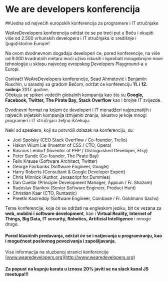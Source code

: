 # We are developers konferencija
##Jedna od najvećih europskih konferencija za programere i IT stručnjake

WeAreDevelopers konferencija održat će se po treći put u Beču i okupiti više od 2.500 vrhunskih 
developera i IT stručnjaka iz središnje i (jugo)istočne Europe!

Na ovom dvodnevnom događaju developeri će, pored konferencije, 
na više od 9.000 kvadratnih metara moći uživo iskusiti i isprobati mnogobrojne 
nove tehnologije u sklopu najvećeg evropskog Developers Playground-a u Europi.  

Osnivači WeAreDevelopers konferencije, Sead Ahmetović i Benjamin Ruschin,
u saradnji sa gradom Bečom, održat će konferenciju **11. i 12. svibnja** 2017. godine.  
Očekuju se spikeri vodećih globalnih kompanija kao što su **Google, Facebook, Twitter, The Pirate Bay, Stack Overflow** kao i brojne IT zvijezde.  

Dvodnevni format na kojem će developeri i IT menadžeri najpoznatijih i najvećih svjetskih 
kompanija izmijeniti znanja, iskustvo je koje mnogi programeri i IT stručnjaci željno iščekuju.  

Neki od speakera, koji su potvrdili dolazak na konferenciju, su:

- Joel Spolsky (CEO Stack Overflow / Co-founder, Trello)
- Hakon Wium Lie (Inventor of CSS / CTO, Opera)
- Rasmus Lerdorf (Inventor of PHP / Distinguished Developer, Etsy)
- Peter Sunde (Co-founder, The Pirate Bay)
- Felix Krause (Software Architect, Twitter)
- George Fairbanks (Software Engineer, Google)
- Harry Roberts (Consultant & Google Developer Expert)
- Chris Minnick (Author, Javascript for Dummies)
- Dan Cuellar (Principle Development Manager, Appium / Fr. Shazam)
- Radoslav Stankov (Senior Software Engineer, Product Hunt)
- Christian Kaar (CTO, Runtastic)
- Preethi Kasireddy (Software Engineer, Coinbase / Fr. Goldmann Sachs)

Tema konferencije, koja će se održati na engleskom jeziku, bit će vezana za **web, mobilni i software development**, 
kao i **Virtual Reality, Internet of Things, Big Data, IT security, Robotics, Artificial Intelligence** i mnoge druge.

#### Pored klasičnih predavanja, održat će se i natjecanja u programiranju, kao i mogućnost poslovnog povezivanja i zapošljavanja.  

Vise informacija na sluzbenoj stranici konferencije [www.wearedevelopers.org](http://www.wearedevelopers.org)

#### Za popust na kupnju karata u iznosu 20% javiti se na slack kanal JS meetupa!!!
